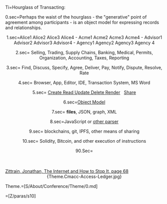 Ti=Hourglass of Transacting:

0.sec=Perhaps the waist of the hourglass - the "generative" point of agreement among participants - is an object model for expressing records and relationships.<center>

1.sec=Alice1 Alice2 Alice3 Alice4 - Acme1 Acme2 Acme3 Acme4 - Advisor1 Advisor2 Advisor3 Advisor4 - Agency1 Agency2 Agency3 Agency 4 
 
2.sec=   Selling, Trading, Supply Chains, Banking, Medical, Permits, Organization, Accounting, Taxes, Reporting

3.sec=                       Find, Discuss, Specify, Agree, Deliver, Pay, Notify, Dispute, Resolve, Rate

4.sec=                                                       Browser, App, Editor, IDE, Transaction System, MS Word

5.sec=                                                           <a href="index.php?action=source&file=S/About/Conference/Stack/CRUD_0.md">Create Read Update Delete Render</a>   <a href="index.php?action=doc&file=S/About/Conference/Stack/Share_0.md">Share</a> 

6.sec=<a href="index.php?action=doc&file=S/About/Conference/Stack/Cmacc_0.md">Object Model</a>

7.sec=                                                                   <b>files</b>, JSON, graph,  XML

8.sec=JavaScript or <a href="https://github.com/CommonAccord/Cmacc-Org/blob/master/vendor/library/parser.pl">other parser</a>

9.sec=                                   blockchains, git, IPFS, other means of sharing

10.sec=                         Solidity, Bitcoin, and other execution of instructions


90.Sec=</center><br><br><a href="https://books.google.fr/books?id=NiATs-C6nlQC&lpg=PP1&dq=isbn%3A0300145349&pg=PA68#v=onepage&q&f=false">Zittrain, Jonathan, The Internet and How to Stop It, page 68</a><br><center> {Theme.Cmacc-Access-Ledger.jpg}</center>

Theme.=[S/About/Conference/Theme/0.md]

 
=[Z/paras/s10]